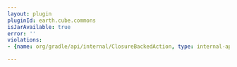 ```yaml
---
layout: plugin
pluginId: earth.cube.commons
isJarAvailable: true
error: ''
violations:
- {name: org/gradle/api/internal/ClosureBackedAction, type: internal-api-usage}

---
```

